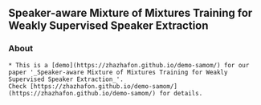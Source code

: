 
## Speaker-aware Mixture of Mixtures Training for Weakly Supervised Speaker Extraction

### About
    * This is a [demo](https://zhazhafon.github.io/demo-samom/) for our paper '_Speaker-aware Mixture of Mixtures Training for Weakly Supervised Speaker Extraction_'.  
    Check [https://zhazhafon.github.io/demo-samom/](https://zhazhafon.github.io/demo-samom/) for details.